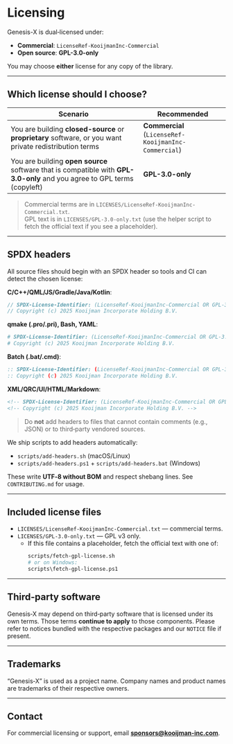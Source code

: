 # Licensing

Genesis-X is dual‑licensed under:

- **Commercial**: `LicenseRef-KooijmanInc-Commercial`
- **Open source**: **GPL-3.0-only**

You may choose **either** license for any copy of the library.

---

## Which license should I choose?

| Scenario | Recommended |
| --- | --- |
| You are building **closed-source** or **proprietary** software, or you want private redistribution terms | **Commercial** (`LicenseRef-KooijmanInc-Commercial`) |
| You are building **open source** software that is compatible with **GPL-3.0-only** and you agree to GPL terms (copyleft) | **GPL-3.0-only** |

> Commercial terms are in `LICENSES/LicenseRef-KooijmanInc-Commercial.txt`.  
> GPL text is in `LICENSES/GPL-3.0-only.txt` (use the helper script to fetch the official text if you see a placeholder).

---

## SPDX headers

All source files should begin with an SPDX header so tools and CI can detect the chosen license:

**C/C++/QML/JS/Gradle/Java/Kotlin**:
```cpp
// SPDX-License-Identifier: (LicenseRef-KooijmanInc-Commercial OR GPL-3.0-only)
// Copyright (c) 2025 Kooijman Incorporate Holding B.V.
```

**qmake (.pro/.pri), Bash, YAML**:
```bash
# SPDX-License-Identifier: (LicenseRef-KooijmanInc-Commercial OR GPL-3.0-only)
# Copyright (c) 2025 Kooijman Incorporate Holding B.V.
```

**Batch (.bat/.cmd)**:
```bat
:: SPDX-License-Identifier: (LicenseRef-KooijmanInc-Commercial OR GPL-3.0-only)
:: Copyright (c) 2025 Kooijman Incorporate Holding B.V.
```

**XML/QRC/UI/HTML/Markdown**:
```xml
<!-- SPDX-License-Identifier: (LicenseRef-KooijmanInc-Commercial OR GPL-3.0-only) -->
<!-- Copyright (c) 2025 Kooijman Incorporate Holding B.V. -->
```

> Do **not** add headers to files that cannot contain comments (e.g., JSON) or to third‑party vendored sources.

We ship scripts to add headers automatically:
- `scripts/add-headers.sh` (macOS/Linux)
- `scripts/add-headers.ps1` + `scripts/add-headers.bat` (Windows)

These write **UTF‑8 without BOM** and respect shebang lines. See `CONTRIBUTING.md` for usage.

---

## Included license files

- `LICENSES/LicenseRef-KooijmanInc-Commercial.txt` — commercial terms.  
- `LICENSES/GPL-3.0-only.txt` — GPL v3 only.
  - If this file contains a placeholder, fetch the official text with one of:
    ```bash
    scripts/fetch-gpl-license.sh
    # or on Windows:
    scripts\fetch-gpl-license.ps1
    ```

---

## Third‑party software

Genesis‑X may depend on third‑party software that is licensed under its own terms. Those terms **continue to apply** to those components. Please refer to notices bundled with the respective packages and our `NOTICE` file if present.

---

## Trademarks

“Genesis‑X” is used as a project name. Company names and product names are trademarks of their respective owners.

---

## Contact

For commercial licensing or support, email **sponsors@kooijman-inc.com**.
